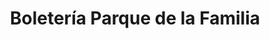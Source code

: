 ---
title: "Boletería Parque de la Familia"
url: /cochabamba/boleteria-parque-de-la-familia/
shop: entradas
---